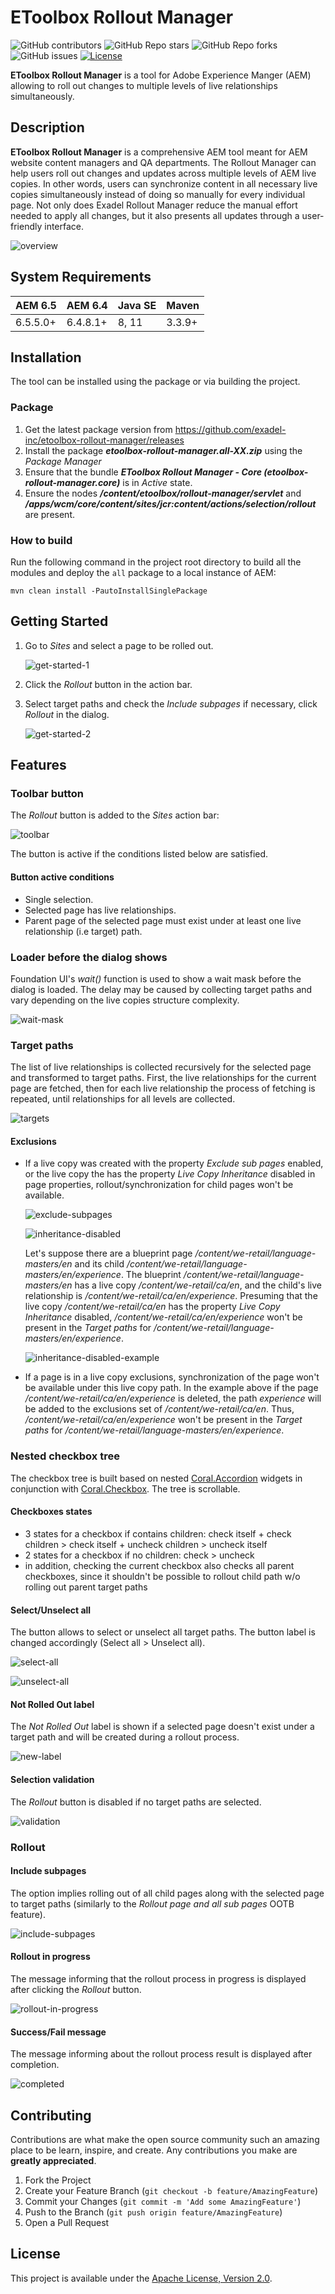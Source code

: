 # EToolbox Rollout Manager

![GitHub contributors](https://img.shields.io/github/contributors/exadel-inc/etoolbox-rollout-manager)
![GitHub Repo stars](https://img.shields.io/github/stars/exadel-inc/etoolbox-rollout-manager)
![GitHub Repo forks](https://img.shields.io/github/forks/exadel-inc/etoolbox-rollout-manager)
![GitHub issues](https://img.shields.io/github/issues/exadel-inc/etoolbox-rollout-manager)
[![License](https://img.shields.io/badge/License-Apache%202.0-green.svg)](https://opensource.org/licenses/Apache-2.0)

**EToolbox Rollout Manager** is a tool for Adobe Experience Manger (AEM) allowing to roll out changes to multiple levels of live relationships simultaneously.

## Description

**EToolbox Rollout Manager** is a comprehensive AEM tool meant for AEM website content managers and QA departments. The Rollout Manager can help users roll out changes and updates across multiple levels of AEM live copies. In other words, users can synchronize content in all necessary live copies simultaneously instead of doing so manually for every individual page. Not only does Exadel Rollout Manager reduce the manual effort needed to apply all changes, but it also presents all updates through a user-friendly interface.

![overview](_img/overview.png)

## System Requirements

AEM 6.5 | AEM 6.4 | Java SE | Maven
---------|---------|---------|---------
6.5.5.0+ | 6.4.8.1+ | 8, 11 | 3.3.9+

## Installation
The tool can be installed using the package or via building the project.

### Package
1. Get the latest package version from https://github.com/exadel-inc/etoolbox-rollout-manager/releases
2. Install the package _**etoolbox-rollout-manager.all-XX.zip**_ using the _Package Manager_
3. Ensure that the bundle **_EToolbox Rollout Manager - Core (etoolbox-rollout-manager.core)_** is in _Active_ state.
4. Ensure the nodes **_/content/etoolbox/rollout-manager/servlet_** and **_/apps/wcm/core/content/sites/jcr:content/actions/selection/rollout_** are present.

### How to build

Run the following command in the project root directory to build all the modules and deploy the `all` package to a local instance of AEM:

`mvn clean install -PautoInstallSinglePackage`

## Getting Started
1. Go to _Sites_ and select a page to be rolled out.
   
   ![get-started-1](_img/get-started-1.png)
   
2. Click the _Rollout_ button in the action bar.
3. Select target paths and check the _Include subpages_ if necessary, click _Rollout_ in the dialog.
   
   ![get-started-2](_img/get-started-2.png)

## Features
### Toolbar button
The _Rollout_ button is added to the _Sites_ action bar:

![toolbar](_img/toolbar.png)

The button is active if the conditions listed below are satisfied.

#### Button active conditions
- Single selection.
- Selected page has live relationships.
- Parent page of the selected page must exist under at least one live relationship (i.e target) path.

### Loader before the dialog shows
Foundation UI's _wait()_ function is used to show a wait mask before the dialog is loaded. The delay may be caused by collecting target paths and vary depending on the live copies structure complexity.

![wait-mask](_img/wait-mask.png)

### Target paths
The list of live relationships is collected recursively for the selected page and transformed to target paths.  First, the live relationships for the current page are fetched, then for each live  relationship the process of fetching is repeated, until relationships for all levels are collected.

![targets](_img/targets.png)

#### Exclusions
- If a live copy was created with the property _Exclude sub pages_ enabled, or the live copy the has the property _Live Copy Inheritance_ disabled in page properties, rollout/synchronization for child pages won't be available.
  
  ![exclude-subpages](_img/exclude-subpages.png)
  
  ![inheritance-disabled](_img/inheritance-disabled.png)
  
  Let's suppose there are a blueprint page _/content/we-retail/language-masters/en_ and its child _/content/we-retail/language-masters/en/experience_. The blueprint _/content/we-retail/language-masters/en_ has a live copy _/content/we-retail/ca/en_, and the child's live relationship is _/content/we-retail/ca/en/experience_. Presuming that the live copy _/content/we-retail/ca/en_ has the property _Live Copy Inheritance_ disabled, _/content/we-retail/ca/en/experience_ won't be present in the _Target paths_ for _/content/we-retail/language-masters/en/experience_.
  
  ![inheritance-disabled-example](_img/inheritance-disabled-example.png)

- If a page is in a live copy exclusions, synchronization of the page won't be available under this live copy path. In the example above if the page _/content/we-retail/ca/en/experience_ is deleted, the path _experience_ will be added to the exclusions set of _/content/we-retail/ca/en_. Thus, _/content/we-retail/ca/en/experience_ won't be present in the _Target paths_ for _/content/we-retail/language-masters/en/experience_.
  
### Nested checkbox tree
The checkbox tree is built based on nested [Coral.Accordion](https://www.adobe.io/experience-manager/reference-materials/6-5/coral-ui/coralui3/Coral.Accordion.html) widgets in conjunction with [Coral.Checkbox](https://www.adobe.io/experience-manager/reference-materials/6-5/coral-ui/coralui3/Coral.Checkbox.html). The tree is scrollable.

#### Checkboxes states
- 3 states for a checkbox if contains children: check itself + check children > check itself + uncheck children > uncheck itself
- 2 states for a checkbox if no children: check > uncheck
- in addition, checking the current checkbox also checks all parent checkboxes, since it shouldn't be possible to rollout child path w/o rolling out parent target paths

#### Select/Unselect all
The button allows to select or unselect all target paths. The button label is changed accordingly (Select all > Unselect all).

![select-all](_img/select-all.png)

![unselect-all](_img/unselect-all.png)

#### Not Rolled Out label
The _Not Rolled Out_ label is shown if a selected page doesn't exist under a target path and will be created during a rollout process.

![new-label](_img/not-rolled-out-label.png)

#### Selection validation
The _Rollout_ button is disabled if no target paths are selected.

![validation](_img/validation.png)

### Rollout
#### Include subpages
The option implies rolling out of all child pages along with the selected page to target paths (similarly to the _Rollout page and all sub pages_ OOTB feature).

![include-subpages](_img/include-subpages.png)

#### Rollout in progress
The message informing that the rollout process in progress is displayed after clicking the _Rollout_ button.

![rollout-in-progress](_img/rollout-in-progress.png)

#### Success/Fail message
The message informing about the rollout process result is displayed after completion.

![completed](_img/completed.png)
   
## Contributing

Contributions are what make the open source community such an amazing place to be learn, inspire, and create. Any contributions you make are **greatly appreciated**.

1. Fork the Project
2. Create your Feature Branch (`git checkout -b feature/AmazingFeature`)
3. Commit your Changes (`git commit -m 'Add some AmazingFeature'`)
4. Push to the Branch (`git push origin feature/AmazingFeature`)
5. Open a Pull Request

## License

This project is available under the [Apache License, Version 2.0](https://opensource.org/licenses/Apache-2.0).